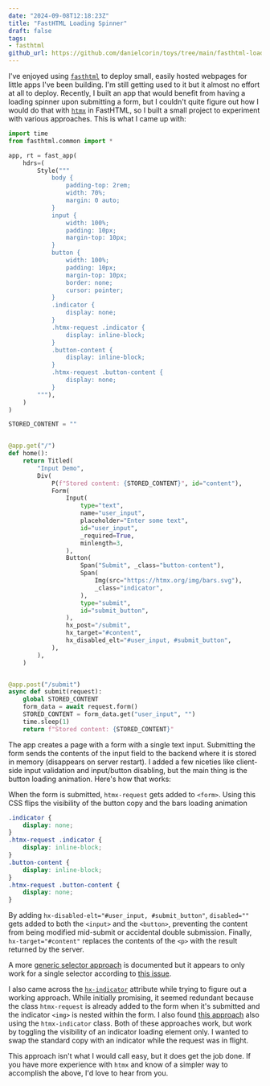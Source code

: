 ```yaml
---
date: "2024-09-08T12:18:23Z"
title: "FastHTML Loading Spinner"
draft: false
tags:
- fasthtml
github_url: https://github.com/danielcorin/toys/tree/main/fasthtml-loading-spinner
---
```


I've enjoyed using [`fasthtml`](https://fastht.ml/) to deploy small, easily hosted webpages for little apps I've been building.
I'm still getting used to it but it almost no effort at all to deploy.
Recently, I built an app that would benefit from having a loading spinner upon submitting a form, but I couldn't quite figure out how I would do that with [`htmx`](https://htmx.org/) in FastHTML, so I built a small project to experiment with various approaches.
This is what I came up with:


```python
import time
from fasthtml.common import *

app, rt = fast_app(
    hdrs=(
        Style("""
            body {
                padding-top: 2rem;
                width: 70%;
                margin: 0 auto;
            }
            input {
                width: 100%;
                padding: 10px;
                margin-top: 10px;
            }
            button {
                width: 100%;
                padding: 10px;
                margin-top: 10px;
                border: none;
                cursor: pointer;
            }
            .indicator {
                display: none;
            }
            .htmx-request .indicator {
                display: inline-block;
            }
            .button-content {
                display: inline-block;
            }
            .htmx-request .button-content {
                display: none;
            }
        """),
    )
)

STORED_CONTENT = ""


@app.get("/")
def home():
    return Titled(
        "Input Demo",
        Div(
            P(f"Stored content: {STORED_CONTENT}", id="content"),
            Form(
                Input(
                    type="text",
                    name="user_input",
                    placeholder="Enter some text",
                    id="user_input",
                    _required=True,
                    minlength=3,
                ),
                Button(
                    Span("Submit", _class="button-content"),
                    Span(
                        Img(src="https://htmx.org/img/bars.svg"),
                        _class="indicator",
                    ),
                    type="submit",
                    id="submit_button",
                ),
                hx_post="/submit",
                hx_target="#content",
                hx_disabled_elt="#user_input, #submit_button",
            ),
        ),
    )


@app.post("/submit")
async def submit(request):
    global STORED_CONTENT
    form_data = await request.form()
    STORED_CONTENT = form_data.get("user_input", "")
    time.sleep(1)
    return f"Stored content: {STORED_CONTENT}"
```

The app creates a page with a form with a single text input.
Submitting the form sends the contents of the input field to the backend where it is stored in memory (disappears on server restart).
I added a few niceties like client-side input validation and input/button disabling, but the main thing is the button loading animation.
Here's how that works:

When the form is submitted, `htmx-request` gets added to `<form>`.
Using this CSS flips the visibility of the button copy and the bars loading animation

```css
.indicator {
    display: none;
}
.htmx-request .indicator {
    display: inline-block;
}
.button-content {
    display: inline-block;
}
.htmx-request .button-content {
    display: none;
}
```

By adding `hx-disabled-elt="#user_input, #submit_button"`, `disabled=""` gets added to both the `<input>` and the `<button>`, preventing the content from being modified mid-submit or accidental double submission.
Finally, `hx-target="#content"` replaces the contents of the `<p>` with the result returned by the server.

A more [generic selector approach](https://htmx.org/attributes/hx-disabled-elt/) is documented but it appears to only work for a single selector according to [this issue](https://github.com/bigskysoftware/htmx/issues/2660).

I also came across the [`hx-indicator`](https://htmx.org/attributes/hx-indicator/) attribute while trying to figure out a working approach.
While initially promising, it seemed redundant because the class `htmx-request` is already added to the form when it's submitted and the indicator `<img>` is nested within the form.
I also found [this approach](https://thevalleyofcode.com/htmx/8-loading-indicator) also using the `htmx-indicator` class.
Both of these approaches work, but work by toggling the visibility of an indicator loading element only.
I wanted to swap the standard copy with an indicator while the request was in flight.

This approach isn't what I would call easy, but it does get the job done.
If you have more experience with `htmx` and know of a simpler way to accomplish the above, I'd love to hear from you.
